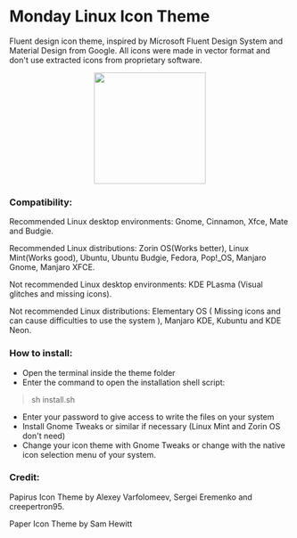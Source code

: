 # Monday Linux Icon Theme

Fluent design icon theme, inspired by Microsoft Fluent Design System and Material Design from Google. All icons were made in vector format and don't use extracted icons from proprietary software.

<p align="center">
  <img src="https://user-images.githubusercontent.com/31783838/174442701-f4b520d7-251f-4ffe-ad68-1af74248c21e.png" style="height: 200px;"/>
</p>

### Compatibility:

Recommended Linux desktop environments: Gnome, Cinnamon, Xfce, Mate and Budgie.

Recommended Linux distributions: Zorin OS(Works better), Linux Mint(Works good), Ubuntu, Ubuntu Budgie, Fedora, Pop!_OS, Manjaro Gnome, Manjaro XFCE.

Not recommended Linux desktop environments: KDE PLasma (Visual glitches and missing icons).

Not recommended Linux distributions: Elementary OS ( Missing icons and can cause difficulties to use the system ), Manjaro KDE, Kubuntu and KDE Neon.

### How to install:
- Open the terminal inside the theme folder
- Enter the command to open the installation shell script:
> sh install.sh
- Enter your password to give access to write the files on your system
- Install Gnome Tweaks or similar if necessary (Linux Mint and Zorin OS don't need)
- Change your icon theme with Gnome Tweaks or change with the native icon selection menu of your system.

### Credit:

Papirus Icon Theme by Alexey Varfolomeev, Sergei Eremenko and creepertron95.

Paper Icon Theme by Sam Hewitt
